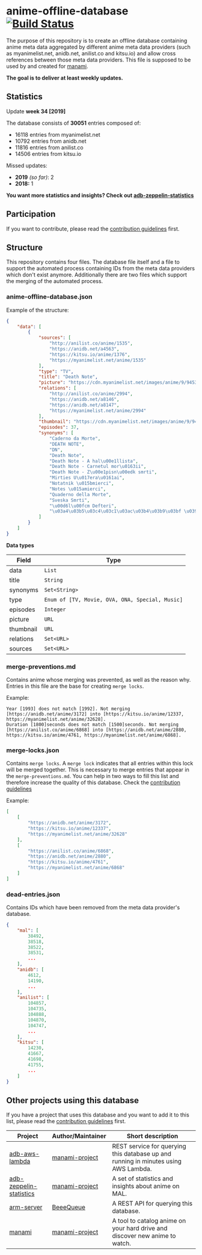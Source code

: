 # anime-offline-database [![Build Status](https://travis-ci.com/manami-project/anime-offline-database.svg?branch=master)](https://travis-ci.com/manami-project/anime-offline-database)
The purpose of this repository is to create an offline database containing anime meta data aggregated by different anime meta data providers (such as myanimelist.net, anidb.net, anilist.co and kitsu.io) and allow cross references between those meta data providers. This file is supposed to be used by and created for [manami](https://github.com/manami-project/manami).

**The goal is to deliver at least weekly updates.**

## Statistics
Update **week 34 [2019]**

The database consists of **30051** entries composed of:
+ 16118 entries from myanimelist.net
+ 10792 entries from anidb.net
+ 11816 entries from anilist.co
+ 14506 entries from kitsu.io

Missed updates:
+ **2019** _(so far)_: 2
+ **2018:** 1

**You want more statistics and insights? Check out [adb-zeppelin-statistics](https://github.com/manami-project/adb-zeppelin-statistics)**

## Participation
If you want to contribute, please read the [contribution guidelines](./.github/CONTRIBUTING.md) first.

## Structure
This repository contains four files. The database file itself and a file to support the automated process containing IDs from the meta data providers which don't exist anymore. Additionally there are two files which support the merging of the automated process.

### anime-offline-database.json
Example of the structure:
```json
{
    "data": [
        {
            "sources": [
                "http://anilist.co/anime/1535",
                "https://anidb.net/a4563",
                "https://kitsu.io/anime/1376",
                "https://myanimelist.net/anime/1535"
            ],
            "type": "TV",
            "title": "Death Note",
            "picture": "https://cdn.myanimelist.net/images/anime/9/9453.jpg",
            "relations": [
                "http://anilist.co/anime/2994",
                "https://anidb.net/a8146",
                "https://anidb.net/a8147",
                "https://myanimelist.net/anime/2994"
            ],
            "thumbnail": "https://cdn.myanimelist.net/images/anime/9/9453t.jpg",
            "episodes": 37,
            "synonyms": [
                "Caderno da Morte",
                "DEATH NOTE",
                "DN",
                "Death Note",
                "Death Note - A hal\u00e1llista",
                "Death Note - Carnetul mor\u0163ii",
                "Death Note - Z\u00e1pisn\u00edk smrti",
                "Mirties U\u017era\u0161ai",
                "Notatnik \u015bmierci",
                "Notes \u015amierci",
                "Quaderno della Morte",
                "Sveska Smrti",
                "\u00d6l\u00fcm Defteri",
                "\u03a4\u03b5\u03c4\u03c1\u03ac\u03b4\u03b9\u03bf \u0398\u03b1\u03bd\u03ac\u03c4\u03bf\u03c5"
            ]
        }
    ]
}
```
**Data types**

| Field | Type |
| --- | --- |
| data | ```List``` |
| title | ```String``` |
| synonyms | ```Set<String>``` |
| type | ```Enum of [TV, Movie, OVA, ONA, Special, Music]``` |
| episodes | ```Integer``` |
| picture | ```URL``` |
| thumbnail | ```URL``` |
| relations | ```Set<URL>``` |
| sources | ```Set<URL>``` |

### merge-preventions.md
Contains anime whose merging was prevented, as well as the reason why. Entries in this file are the base for creating `merge locks`.

Example:
```
Year [1993] does not match [1992]. Not merging [https://anidb.net/anime/3172] into [https://kitsu.io/anime/12337, https://myanimelist.net/anime/32628].
Duration [1800]seconds does not match [1500]seconds. Not merging [https://anilist.co/anime/6868] into [https://anidb.net/anime/2880, https://kitsu.io/anime/4761, https://myanimelist.net/anime/6868].
```

### merge-locks.json
Contains `merge locks`. A `merge lock` indicates that all entries within this lock will be merged together. This is necessary to merge entries that appear in the `merge-preventions.md`. You can help in two ways to fill this list and therefore increase the quality of this database. Check the [contribution guidelines](./.github/CONTRIBUTING.md)

Example:
```json
[
    [
        "https://anidb.net/anime/3172",
        "https://kitsu.io/anime/12337",
        "https://myanimelist.net/anime/32628"
    ],
    [
        "https://anilist.co/anime/6868",
        "https://anidb.net/anime/2880",
        "https://kitsu.io/anime/4761",
        "https://myanimelist.net/anime/6868"
    ]
]
```

### dead-entries.json
Contains IDs which have been removed from the meta data provider's database.
```json
{
    "mal": [
        38492,
        38518,
        38522,
        38531,
        ...
    ],
    "anidb": [
        4612,
        14190,
        ...
    ],
    "anilist": [
        104857,
        104735,
        104888,
        104870,
        104747,
        ...
    ],
    "kitsu": [
        14230,
        41667,
        41698,
        41755,
        ...
    ]
}
```

## Other projects using this database
If you have a project that uses this database and you want to add it to this list, please read the [contribution guidelines](./.github/CONTRIBUTING.md) first.

|Project|Author/Maintainer|Short description|
|----|----|----|
|[adb-aws-lambda](https://github.com/manami-project/adb-aws-lambda)|[manami-project](https://github.com/manami-project)|REST service for querying this database up and running in minutes using AWS Lambda.|
|[adb-zeppelin-statistics](https://github.com/manami-project/adb-zeppelin-statistics)|[manami-project](https://github.com/manami-project)|A set of statistics and insights about anime on MAL.|
|[arm-server](https://github.com/BeeeQueue/arm-server)|[BeeeQueue](https://github.com/BeeeQueue)|A REST API for querying this database.|
|[manami](https://github.com/manami-project/manami)|[manami-project](https://github.com/manami-project)|A tool to catalog anime on your hard drive and discover new anime to watch.|